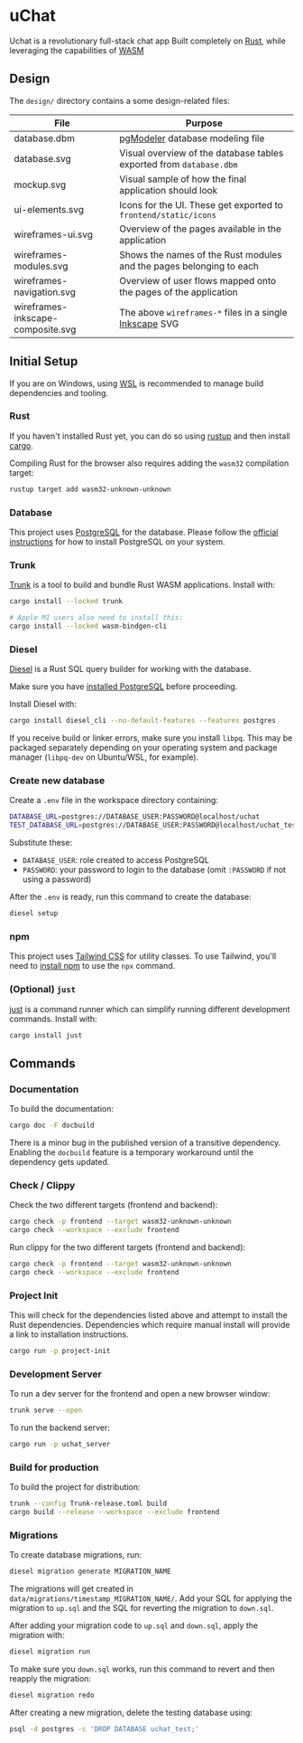 # uChat
Uchat is a revolutionary full-stack chat app Built completely on [Rust](https://www.rust-lang.org/), while leveraging the capabilities of [WASM](https://webassembly.org/)

## Design

The `design/` directory contains a some design-related files:

| File                              | Purpose                                                                          |
| --------------------------------- | -------------------------------------------------------------------------------- |
| database.dbm                      | [pgModeler](https://pgmodeler.io/) database modeling file                        |
| database.svg                      | Visual overview of the database tables exported from `database.dbm`              |
| mockup.svg                        | Visual sample of how the final application should look                           |
| ui-elements.svg                   | Icons for the UI. These get exported to `frontend/static/icons`                  |
| wireframes-ui.svg                 | Overview of the pages available in the application                               |
| wireframes-modules.svg            | Shows the names of the Rust modules and the pages belonging to each              |
| wireframes-navigation.svg         | Overview of user flows mapped onto the pages of the application                  |
| wireframes-inkscape-composite.svg | The above `wireframes-*` files in a single [Inkscape](https://inkscape.org/) SVG |

## Initial Setup

If you are on Windows, using
[WSL](https://learn.microsoft.com/en-us/windows/wsl/install) is recommended to
manage build dependencies and tooling.

### Rust

If you haven't installed Rust yet, you can do so using
[rustup](https://rustup.rs/) and then install
[cargo](https://doc.rust-lang.org/cargo/getting-started/installation.html).

Compiling Rust for the browser also requires adding the `wasm32` compilation target:

```bash
rustup target add wasm32-unknown-unknown
```

### Database

This project uses [PostgreSQL](https://www.postgresql.org/) for the database.
Please follow the [official instructions](https://www.postgresql.org/download/)
for how to install PostgreSQL on your system.

### Trunk

[Trunk](https://trunkrs.dev/) is a tool to build and bundle Rust WASM
applications. Install with:

```bash
cargo install --locked trunk

# Apple M1 users also need to install this:
cargo install --locked wasm-bindgen-cli
```

### Diesel

[Diesel](https://diesel.rs/) is a Rust SQL query builder for working with the
database.

Make sure you have [installed PostgreSQL](https://www.postgresql.org/download/)
before proceeding.

Install Diesel with:

```bash
cargo install diesel_cli --no-default-features --features postgres
```

If you receive build or linker errors, make sure you install `libpq`. This may
be packaged separately depending on your operating system and package manager
(`libpq-dev` on Ubuntu/WSL, for example).

### Create new database

Create a `.env` file in the workspace directory containing:

```bash
DATABASE_URL=postgres://DATABASE_USER:PASSWORD@localhost/uchat
TEST_DATABASE_URL=postgres://DATABASE_USER:PASSWORD@localhost/uchat_test
```

Substitute these:

- `DATABASE_USER`: role created to access PostgreSQL
- `PASSWORD`: your password to login to the database (omit `:PASSWORD` if
  not using a password)

After the `.env` is ready, run this command to create the database:

```bash
diesel setup
```

### npm

This project uses [Tailwind CSS](https://tailwindcss.com/) for utility classes.
To use Tailwind, you'll need to [install
npm](https://docs.npmjs.com/downloading-and-installing-node-js-and-npm) to use
the `npx` command.

### (Optional) `just`

[just](https://github.com/casey/just) is a command runner which can simplify
running different development commands. Install with:

```bash
cargo install just
```

## Commands

### Documentation

To build the documentation:

```bash
cargo doc -F docbuild
```

There is a minor bug in the published version of a transitive dependency.
Enabling the `docbuild` feature is a temporary workaround until the dependency
gets updated.

### Check / Clippy

Check the two different targets (frontend and backend):

```bash
cargo check -p frontend --target wasm32-unknown-unknown
cargo check --workspace --exclude frontend
```

Run clippy for the two different targets (frontend and backend):

```bash
cargo check -p frontend --target wasm32-unknown-unknown
cargo check --workspace --exclude frontend
```

### Project Init

This will check for the dependencies listed above and attempt to install the Rust
dependencies. Dependencies which require manual install will provide a link to
installation instructions.

```bash
cargo run -p project-init
```

### Development Server

To run a dev server for the frontend and open a new browser window:

```bash
trunk serve --open
```

To run the backend server:

```bash
cargo run -p uchat_server
```

### Build for production

To build the project for distribution:

```bash
trunk --config Trunk-release.toml build
cargo build --release --workspace --exclude frontend
```

### Migrations

To create database migrations, run:

```bash
diesel migration generate MIGRATION_NAME
```

The migrations will get created in `data/migrations/timestamp_MIGRATION_NAME/`.
Add your SQL for applying the migration to `up.sql` and the SQL for reverting
the migration to `down.sql`.

After adding your migration code to `up.sql` and `down.sql`, apply the
migration with:

```bash
diesel migration run
```

To make sure you `down.sql` works, run this command to revert and then reapply
the migration:

```bash
diesel migration redo
```

After creating a new migration, delete the testing database using:

```bash
psql -d postgres -c 'DROP DATABASE uchat_test;'
```
